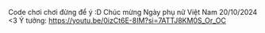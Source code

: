 Code chơi chơi đừng để ý :D
Chúc mừng Ngày phụ nữ Việt Nam
20/10/2024 <3
Ý tưởng: 
https://youtu.be/0izCt6E-8IM?si=7ATTJ8KM0S_Or_OC